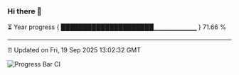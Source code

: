 ### Hi there 👋

⏳ Year progress { █████████████████████▁▁▁▁▁▁▁▁▁ } 71.66 %

---

⏰ Updated on Fri, 19 Sep 2025 13:02:32 GMT

![Progress Bar CI](https://github.com/IshwaranRudhara/GIT-ACTION/workflows/Progress%20Bar%20CI/badge.svg)
